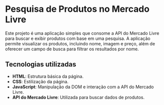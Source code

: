 # Pesquisa de Produtos no Mercado Livre

Este projeto é uma aplicação simples que consome a API do Mercado Livre para buscar e exibir produtos com base em uma pesquisa. A aplicação permite visualizar os produtos, incluindo nome, imagem e preço, além de oferecer um campo de busca para filtrar os resultados por nome.

## Tecnologias utilizadas

- **HTML**: Estrutura básica da página.
- **CSS**: Estilização da página.
- **JavaScript**: Manipulação da DOM e interação com a API do Mercado Livre.
- **API do Mercado Livre**: Utilizada para buscar dados de produtos.
